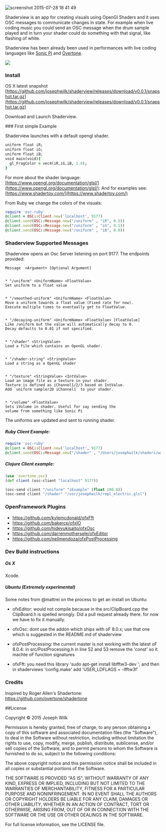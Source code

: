 ![screenshot 2015-07-28 18 41 49](https://cloud.githubusercontent.com/assets/9792/8938008/2bacab68-355c-11e5-899a-dcd90928be12.png)

Shaderview is an app for creating visuals using OpenGl Shaders and it uses OSC messages to communicate changes in state. For example when live coding music you could send an OSC message when the drum sample played and in turn your shader could do something with that signal, like flashing of white.

Shaderview has been already been used in performances with live coding languages like [Sonic Pi](http://sonic-pi.net/) and [Overtone](https://github.com/overtone/overtone).

![](https://pbs.twimg.com/media/COpxg-UVAAAL06B.jpg:small)

### Install

OS X latest snapshot [https://github.com/josephwilk/shaderview/releases/download/v0.0.1/snapshot.tar.gz](https://github.com/josephwilk/shaderview/releases/download/v0.0.1/snapshot.tar.gz)

Download and Launch Shaderview.

### First simple Example

Shaderview launches with a default opengl shader. 

```ruby
uniform float iR;
uniform float iG;
uniform float iB;
void main(void){
  gl_FragColor = vec4(iR,iG,iB, 1.0);
}
```

For more about the shader language: [https://www.opengl.org/documentation/glsl/](https://www.opengl.org/documentation/glsl/):
And for examples see: [https://www.shadertoy.com/](https://www.shadertoy.com/)

From Ruby we change the colors of the visuals:

```ruby
require 'osc-ruby'
@client = OSC::Client.new('localhost', 9177)
@client.send(OSC::Message.new("/uniform" , "iR", 0.5))
@client.send(OSC::Message.new("/uniform" , "iG", 0.1))
@client.send(OSC::Message.new("/uniform" , "iB", 0.0))
```

### Shaderview Supported Messages

Shaderview opens an Osc Server listening on port 9177. 
The endpoints provided:

```
Message  <Argument> [Optional Argument]


* "/uniform" <UniformName> <FloatValue>
Set uniform to a float value


* "/smoothed-uniform" <UniformName> <FloatValue>
Move a uniform towards a float value (Fixed rate for now). 
Execute multiple times to eventually get to FloatValue.


* "/decaying-uniform" <UniformName> <FloatValue> [FloatValue]
Like /uniform but the value will automatically decay to 0. 
Decay defaults to 0.01 if not specified.


* "/shader" <StringValue>
Load a file which contains an OpenGL shader.


* "/shader-string" <StringValue>
Load a string as a OpenGL shader


* "/texture" <StringValue> <IntValue>
Load an image file as a texture in your shader. 
Texture is defined as iChannel1/2/3 based on IntValue. 
Add `uniform sampler2D iChannel1` to your shader.


* "/volume" <FloatValue>
Sets iVolume in shader. Useful for say sending the 
volume from something like Sonic Pi
```

The uniforms are updated and sent to running shader.

##### Ruby Client Example:
```ruby
require 'osc-ruby'
@client = OSC::Client.new('localhost', 9177)
@client.send(OSC::Message.new("/shader" , "/Users/josephwilk/shaders/wave.glsl"))
```

##### Clojure Client example:
```clojure
(use 'overtone.osc)
(def client (osc-client "localhost" 9177))

(osc-send client "/uniform" "iExample" (float 100.0))
(osc-send client "/shader" "/usr/josephwilk/repl_electric.glsl")
```

### OpenFramework Plugins

* https://github.com/kylemcdonald/ofxFft
* https://github.com/bakercp/ofxIO
* https://github.com/hideyukisaito/ofxOsc
* https://github.com/darrenmothersele/ofxEditor
* https://github.com/neilmendoza/ofxPostProcessing

### Dev Build instructions

##### Os X

Xcode.

##### Ubuntu (Extremely experimental)

Some notes from @mattrei on the process to get an install on Ubuntu:  

* ofxEditor: would not compile because in the src/ClipBoard.cpp the ClipBoard.h is spelled wrongly. Did a pull request already there. for now we have to fix it manually.

* ofxOsc: dont use the addon which ships with oF 8.0.x; use that one which is suggested in the README.md of shaderview

* ofxPostProcessing: the current master is not working with the latest oF 8.0.4: in src/PostProcessing.h in line 52 and 53 remove the 'const' so it machte oF function signatures

* ofxFft: you need this library 'sudo apt-get install libfftw3-dev '; and then in shaderviews 'config.make' add 'USER_LDFLAGS = -lfftw3f'

### Credits

Inspired by Roger Allen's Shadertone: https://github.com/overtone/shadertone

##License

Copyright © 2015 Joseph Wilk

Permission is hereby granted, free of charge, to any person obtaining a copy of this software and associated documentation files (the "Software"), to deal in the Software without restriction, including without limitation the rights to use, copy, modify, merge, publish, distribute, sublicense, and/or sell copies of the Software, and to permit persons to whom the Software is furnished to do so, subject to the following conditions:

The above copyright notice and this permission notice shall be included in all copies or substantial portions of the Software.

THE SOFTWARE IS PROVIDED "AS IS", WITHOUT WARRANTY OF ANY KIND, EXPRESS OR IMPLIED, INCLUDING BUT NOT LIMITED TO THE WARRANTIES OF MERCHANTABILITY, FITNESS FOR A PARTICULAR PURPOSE AND NONINFRINGEMENT. IN NO EVENT SHALL THE AUTHORS OR COPYRIGHT HOLDERS BE LIABLE FOR ANY CLAIM, DAMAGES OR OTHER LIABILITY, WHETHER IN AN ACTION OF CONTRACT, TORT OR OTHERWISE, ARISING FROM, OUT OF OR IN CONNECTION WITH THE SOFTWARE OR THE USE OR OTHER DEALINGS IN THE SOFTWARE.

For full license information, see the LICENSE file.
